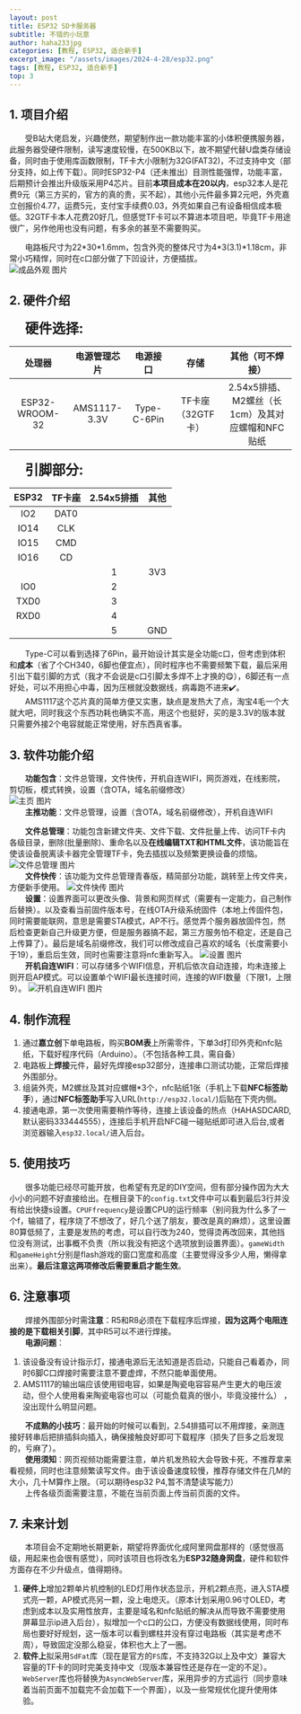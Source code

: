 ```yaml
---
layout: post
title: ESP32 SD卡服务器
subtitle: 不错的小玩意
author: haha233jpg
categories: [教程, ESP32, 适合新手]
excerpt_image: "/assets/images/2024-4-28/esp32.png"
tags: [教程, ESP32, 适合新手]
top: 3
---
```


## 1. 项目介绍
&emsp;&emsp;受B站大佬启发，兴趣使然，期望制作出一款功能丰富的小体积便携服务器，此服务器受硬件限制，读写速度较慢，在500KB以下，故不期望代替U盘类存储设备，同时由于使用库函数限制，TF卡大小限制为32G(FAT32)，不过支持中文（部分支持，如上传下载）。同时ESP32-P4（还未推出）目测性能强悍，功能丰富，后期预计会推出升级版采用P4芯片。目前**本项目成本在20以内**，esp32本人是花费9元（第三方买的，官方的真的贵，买不起），其他小元件最多算2元吧，外壳嘉立创报价4.77，运费5元，支付宝手续费0.03，外壳如果自己有设备相信成本极低。32GTF卡本人花费20好几，但感觉TF卡可以不算进本项目吧，毕竟TF卡用途很广，另作他用也没有问题，有多余的甚至不需要购买。

&emsp;&emsp;电路板尺寸为22\*30\*1.6mm，包含外壳的整体尺寸为4\*3(3.1)\*1.18cm，非常小巧精悍，同时在c口部分做了下凹设计，方便插拔。  
![成品外观 图片](/assets/images/2024-5-14/成品外观.jpg)  
## 2. 硬件介绍
&emsp;&emsp;<font size=5>**硬件选择:**</font>

|     处理器     | 电源管理芯片 |  电源接口   |       存储        |                 其他（可不焊接）                 |
| :------------: | :----------: | :---------: | :---------------: | :----------------------------------------------: |
| ESP32-WROOM-32 | AMS1117-3.3V | Type-C-6Pin | TF卡座（32GTF卡） | 2.54x5排插、M2螺丝（长1cm）及其对应螺帽和NFC贴纸 |

&emsp;&emsp;<font size=5>**引脚部分:**</font>

| ESP32 | TF卡座 | 2.54x5排插 | 其他  |
| :---: | :----: | :--------: | :---: |
|  IO2  |  DAT0  |            |       |
| IO14  |  CLK   |            |       |
| IO15  |  CMD   |            |       |
| IO16  |   CD   |            |       |
|       |        |     1      |  3V3  |
|  IO0  |        |     2      |       |
| TXD0  |        |     3      |       |
| RXD0  |        |     4      |       |
|       |        |     5      |  GND  |

&emsp;&emsp;Type-C可以看到选择了6Pin，最开始设计其实是全功能c口，但考虑到体积和**成本**（省了个CH340，6脚也便宜点），同时程序也不需要频繁下载，最后采用引出下载引脚的方式（我才不会说是c口引脚太多焊不上才换的😋），6脚还有一点好处，可以不用担心中毒，因为压根就没数据线，病毒跑不进来✔️。  
&emsp;&emsp;AMS1117这个芯片真的简单方便又实惠，缺点是发热大了点，淘宝4毛一个大就大吧，同时我这个东西功耗也确实不高，用这个也挺好，买的是3.3V的版本就只需要外接2个电容就能正常使用，好东西真省事。

## 3. 软件功能介绍
&emsp;&emsp;**功能包含**：文件总管理，文件快传，开机自连WIFI，网页游戏，在线影院，剪切板，模式转换，设置（含OTA，域名前缀修改）  
![主页 图片](/assets/images/2024-5-14/主页.png)   
&emsp;&emsp;**主推功能**：文件总管理，设置（含OTA，域名前缀修改），开机自连WIFI

&emsp;&emsp;**文件总管理**：功能包含新建文件夹、文件下载、文件批量上传、访问TF卡内各级目录，删除(批量删除)、重命名以及**在线编辑TXT和HTML文件**，该功能旨在使该设备脱离读卡器完全管理TF卡，免去插拔以及频繁更换设备的烦恼。
![文件总管理 图片](/assets/images/2024-5-14/文件总管理.png)   
&emsp;&emsp;**文件快传**：该功能为文件总管理青春版，精简部分功能，跳转至上传文件夹，方便新手使用。
![文件快传 图片](/assets/images/2024-5-14/文件快传.png)   
&emsp;&emsp;**设置**：设置界面可以更改头像、背景和网页样式（需要有一定能力，自己制作后替换）。以及查看当前固件版本号，在线OTA升级系统固件（本地上传固件包，同时需要能联网，意思是需要STA模式，AP不行。感觉弄个服务器放固件包，然后检查更新自己升级更方便，但是服务器搞不起，第三方服务怕不稳定，还是自己上传算了）。最后是域名前缀修改，我们可以修改成自己喜欢的域名（长度需要小于19），重启后生效，同时也需要注意将nfc重新写入。
![设置 图片](/assets/images/2024-5-14/设置.png)   
&emsp;&emsp;**开机自连WIFI**：可以存储多个WIFI信息，开机后依次自动连接，均未连接上则开启AP模式。可以设置单个WIFI最长连接时间，连接的WIFI数量（下限1，上限9）。
![开机自连WIFI 图片](/assets/images/2024-5-14/开机自连WIFI.png)   
## 4. 制作流程
1. 通过**嘉立创**下单电路板，购买**BOM表**上所需零件，下单3d打印外壳和nfc贴纸，下载好程序代码（Arduino）。（不包括各种工具，需自备）  
2. 电路板上**焊接**元件，最好先焊接esp32部分，连接串口测试功能，正常后焊接外围部分。    
3. 组装外壳，M2螺丝及其对应螺帽\*3个，nfc贴纸1张（手机上下载**NFC标签助手**），通过**NFC标签助手**写入URL(`http://esp32.local/`)后贴在下壳内侧。  
4. 接通电源，第一次使用需要稍作等待，连接上该设备的热点（HAHASDCARD,默认密码333444555），连接后手机开启NFC碰一碰贴纸即可进入后台,或者浏览器输入`esp32.local/`进入后台。

## 5. 使用技巧
&emsp;&emsp;很多功能已经尽可能开放，也希望有充足的DIY空间，但有部分操作因为大大小小的问题不好直接给出。在根目录下的`config.txt`文件中可以看到最后3行并没有给出快捷s设置。`CPUFfrequency`是设置CPU的运行频率（别问我为什么多了一个f，输错了，程序烧了不想改了，好几个送了朋友，要改是真的麻烦），这里设置80算低频了，主要是发热的考虑，可以自行改为240，觉得烫再改回来，其他挡位没有测试，出事概不负责（所以我没有把这个选项放到设置界面）。`gameWidth`和`gameHeight`分别是flash游戏的窗口宽度和高度（主要觉得没多少人用，懒得拿出来）。**最后注意这两项修改后需要重启才能生效**。  

## 6. 注意事项
&emsp;&emsp;焊接外围部分时需**注意**：R5和R8必须在下载程序后焊接，**因为这两个电阻连接的是下载相关引脚**，其中R5可以不进行焊接。  
&emsp;&emsp;**电源问题**：
1. 该设备没有设计指示灯，接通电源后无法知道是否启动，只能自己看着办，同时6脚C口焊接时需要注意不要虚焊，不然只能单面使用。 
2. AMS1117的输出端应该使用钽电容，如果是陶瓷电容容易产生更大的电压波动，但个人使用看来陶瓷电容也可以（可能负载真的很小，毕竟没接什么） ，没出现什么明显问题。  

&emsp;&emsp;**不成熟的小技巧**：最开始的时候可以看到，2.54排插可以不用焊接，亲测连接好转串后把排插斜向插入，确保接触良好即可下载程序（损失了巨多之后发现的，亏麻了）。  
&emsp;&emsp;**使用须知**：网页视频功能需要注意，单片机发热较大会导致卡死，不推荐拿来看视频，同时也注意频繁读写文件。由于该设备速度较慢，推荐存储文件在几M的大小，几十M算作上限。（可以期待esp32 P4,暂不清楚读写能力）  
&emsp;&emsp;上传各级页面需要注意，不能在当前页面上传当前页面的文件。

## 7. 未来计划
&emsp;&emsp;本项目会不定期地长期更新，期望将界面优化成阿里网盘那样的（感觉很高级，用起来也会很有感觉），同时该项目也将改名为**ESP32随身网盘**，硬件和软件方面存在不少升级点，值得期待。
1. **硬件上**增加2颗单片机控制的LED灯用作状态显示，开机2颗点亮，进入STA模式亮一颗，AP模式亮另一颗，没上电熄灭。（原本计划采用0.96寸OLED，考虑到成本以及实用性放弃，主要是域名和nfc贴纸的解决从而导致不需要使用屏幕显示ip进入后台），拟增加一个c口的公口，方便没有数据线使用，同时布局也要好好规划，这一版本可以看到螺柱并没有穿过电路板（其实是考虑不周），导致固定没那么稳妥，体积也大上了一圈。  
2. **软件上**拟采用`SdFat`库（现在是官方的`FS`库，不支持32G以上及中文）兼容大容量的TF卡的同时完美支持中文（现版本兼容性还是存在一定的不足）。`WebServer`库也将替换为`AsyncWebServer`库，采用异步的方式运行（同步意味着当前页面不加载完不会加载下一个界面），以及一些常规优化提升使用体验。  